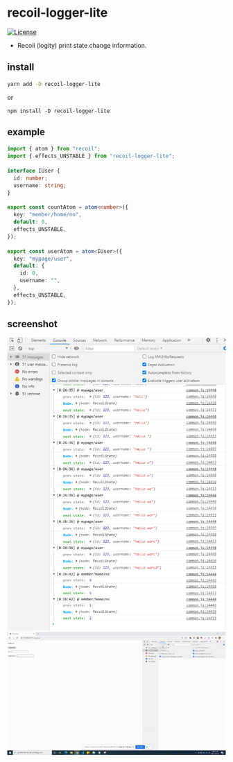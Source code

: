 # recoil-logger-lite
[![License](https://img.shields.io/badge/license-MIT-blue.svg)](https://github.com/rhkdgns95/recoil-logger-lite/blob/master/LICENSE)
- Recoil (logity) print state change information.


## install
```bash
yarn add -D recoil-logger-lite
```
or
```
npm install -D recoil-logger-lite
```

## example
```ts
import { atom } from "recoil";
import { effects_UNSTABLE } from "recoil-logger-lite";

interface IUser {
  id: number;
  username: string;
}

export const countAtom = atom<number>({
  key: "member/home/no",
  default: 0,
  effects_UNSTABLE,
});

export const userAtom = atom<IUser>({
  key: "mypage/user",
  default: {
    id: 0,
    username: "",
  },
  effects_UNSTABLE,
});

```

## screenshot
![capture1](./capture1.png)
![exam](./screenshot.gif)
